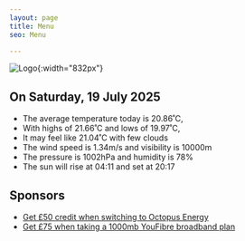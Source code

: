 ```yaml
---
layout: page
title: Menu
seo: Menu

---
```


![Logo](/images/logo.jpg){:width="832px"}

<!-- weather_marker starts -->
## On Saturday, 19 July 2025

- The average temperature today is 20.86˚C,
- With highs of 21.66˚C and lows of 19.97˚C,
- It may feel like 21.04˚C with few clouds
- The wind speed is 1.34m/s and visibility is 10000m
- The pressure is 1002hPa and humidity is 78%
- The sun will rise at 04:11 and set at 20:17

<!-- weather_marker ends -->

## Sponsors

- [Get £50 credit when switching to Octopus Energy](https://bit.ly/3oD1nnS)
- [Get £75 when taking a 1000mb YouFibre broadband plan](https://aklam.io/91zWhU?)
